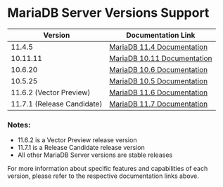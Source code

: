 
# MariaDB Server Versions Support

| Version | Documentation Link |
|---------|-------------------|
| 11.4.5 | [MariaDB 11.4 Documentation](https://mariadb.com/kb/en/mariadb-11-4-5-release-notes/) |
| 10.11.11 | [MariaDB 10.11 Documentation](https://mariadb.com/kb/en/mariadb-10-11-11-release-notes/) |
| 10.6.20 | [MariaDB 10.6 Documentation](https://mariadb.com/kb/en/mariadb-10-6-20-release-notes/) |
| 10.5.25 | [MariaDB 10.5 Documentation](https://mariadb.com/kb/en/mariadb-10-5-25-release-notes/) |
| 11.6.2 (Vector Preview) | [MariaDB 11.6 Documentation](https://mariadb.com/kb/en/mariadb-11-6-2-release-notes/) |
| 11.7.1 (Release Candidate) | [MariaDB 11.7 Documentation](https://mariadb.com/kb/en/mariadb-11-7-1-release-notes/) |

### Notes:
- 11.6.2 is a Vector Preview  release version
- 11.7.1 is a Release Candidate release version
- All other MariaDB Server versions are stable releases

For more information about specific features and capabilities of each version, please refer to the respective documentation links above. 